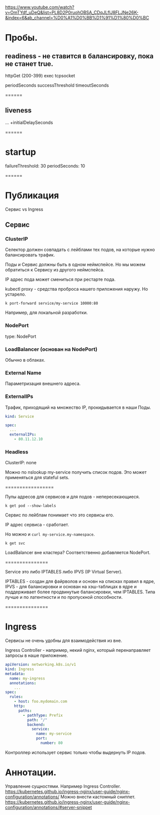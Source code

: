 https://www.youtube.com/watch?v=OmTYdf_uDeQ&list=PL8D2P0ruohOBSA_CDqJLflJ8FLJNe26K-&index=6&ab_channel=%D0%A1%D0%BB%D1%91%D1%80%D0%BC

# Пробы.

## readiness - не ставится в балансировку, пока не станет true.

httpGet (200-399)
exec
tcpsocket

periodSeconds
successThreshold
timeoutSeconds

======

## liveness
...
+initialDelaySeconds

======

# startup

failureThreshold: 30
periodSeconds: 10

======

# Публикация
Сервис vs Ingress

## Сервис

### **ClusterIP**

Селектор должен совпадать с лейблами тех подов, на которые
нужно балансировать трафик.

Поды и Сервис должны быть в одном неймспейсе.
Но мы можем обратиться к Сервису из другого неймспейса.

IP адрес пода может смениться при рестарте пода.

kubectl proxy - средства проброса нашего приложения наружу.
Но устарело.

`k port-forward service/my-service 10000:80`

Например, для локальной разработки.

### NodePort

type: NodePort

### LoadBalancer (основан на NodePort)
Обычно в облаках.

### External Name

Параметризация внешнего адреса.

### ExternalIPs

Трафик, приходящий на множество IP, прокидывается в наши Поды.

```yaml
kind: Service

spec:
  ...
  externalIPs:
    - 80.11.12.10
```

### Headless

ClusterIP: none

Можно по nslookup my-service
получить список подов.
Это может применяться для stateful sets.

=================

Пулы адресов для сервисов и для подов - непересекающиеся.

`k get pod --show-labels`

Сервис по лейблам понимает что это сервисы его.

IP адрес сервиса - сработает.

Но можно и `curl my-service.my-namespace`.

`k get svc`

LoadBalancer вне кластера?
Соответственно добавляется NodePort.

===============

Service  это либо IPTABLES
либо IPVS (IP Virtual Server).

IPTABLES - создан для файрволов и основн на списках правил в ядре, IPVS - для балансировки и основан на хэш-таблицах в ядре и поддерживает более продвинутые балансировки, чем IPTABLES.
Типа лучше и по латентности и по пропускной способности.

===============

# Ingress

Сервисы не очень удобны для взаимодействия из вне.

Ingress Controller - например, некий nginx, который перенаправляет запросы в наше приложение.

```yml
apiVersion: networking.k8s.io/v1
kind: Ingress
metadata:
  name: my-ingress
  annotations:
    ...
spec:
  rules:
    - host: foo.mydomain.com
    http:
      paths:
        - pathType: Prefix
          path: "/"
          backend:
            service:
              name: my-service
              port:
                number: 80
```

Контроллер использует сервис только чтобы выдернуть IP
подов.

# Аннотации.
Управление сущностями.
Например Ingress Controller.
https://kubernetes.github.io/ingress-nginx/user-guide/nginx-configuration/annotations/
Можно внести кастомный сниппет.
https://kubernetes.github.io/ingress-nginx/user-guide/nginx-configuration/annotations/#server-snippet









